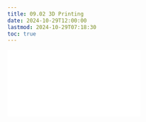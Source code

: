 ```yaml
---
title: 09.02 3D Printing
date: 2024-10-29T12:00:00
lastmod: 2024-10-29T07:18:30
toc: true
---
```


![Link to included file contents](../../../../digital-fabrication/3d-printing/3d-printing.md)
